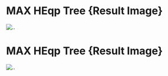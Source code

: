 # MAX HEqp Tree {Result Image}
![.](./14-QuickDort(1).png).

# MAX HEqp Tree {Result Image}
![.](./14-QuickDort(2).png).
